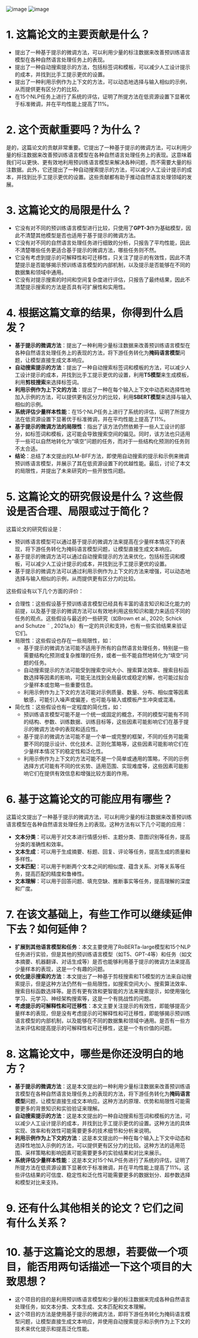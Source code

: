![image](https://github.com/leejamesss/paper-reading/assets/117844938/58403f74-b099-4780-8045-10fa7706c1cf)
![image](https://github.com/leejamesss/paper-reading/assets/117844938/a387d862-453a-4b22-88c2-1542b294a7d5)


# 1. 这篇论文的主要贡献是什么？

- 提出了一种基于提示的微调方法，可以利用少量的标注数据来改善预训练语言模型在各种自然语言处理任务上的表现。
- 提出了一种自动搜索提示的方法，包括标签词和模板，可以减少人工设计提示的成本，并找到比手工提示更优的设置。
- 提出了一种利用示例作为上下文的方法，可以动态地选择与输入相似的示例，从而提供更有区分力的比较。
- 在15个NLP任务上进行了系统的评估，证明了所提方法在低资源设置下显著优于标准微调，并在平均性能上提高了11%。

  
# 2. 这个贡献重要吗？为什么？
是的，这篇论文的贡献非常重要。它提出了一种基于提示的微调方法，可以利用少量的标注数据来改善预训练语言模型在各种自然语言处理任务上的表现。这意味着我们可以更快、更有效地利用预训练语言模型来解决各种问题，而不需要大量的标注数据。此外，它还提出了一种自动搜索提示的方法，可以减少人工设计提示的成本，并找到比手工提示更优的设置。这些贡献都有助于推动自然语言处理领域的发展。
# 3. 这篇论文的局限是什么？
- 它没有对不同的预训练语言模型进行比较，只使用了**GPT-3**作为基础模型，因此不清楚其他模型是否也适用于基于提示的微调方法。
- 它没有对不同的自然语言处理任务进行细致的分析，只报告了平均性能，因此不清楚哪些任务更适合基于提示的微调方法，哪些任务则不然。
- 它没有考虑到提示的可解释性和可迁移性，只关注了提示的有效性，因此不清楚提示是否能够揭示预训练语言模型的内部机制，以及提示是否能够在不同的数据集和领域中通用。
- 它没有对提示搜索的时间和空间复杂度进行评估，只报告了最终结果，因此不清楚提示搜索的方法是否具有可扩展性和实用性。
# 4. 根据这篇文章的结果，你得到什么启发？
- **基于提示的微调方法**：提出了一种利用少量标注数据来改善预训练语言模型在各种自然语言处理任务上的表现的方法，将下游任务转化为**掩码语言模型**问题，让模型直接生成文本响应。
- **自动搜索提示的方法**：提出了一种自动搜索标签词和模板的方法，可以减少人工设计提示的成本，并找到比手工提示更优的设置，利用**T5模型**来生成模板，利用**剪枝搜索**来选择标签词。
- **利用示例作为上下文的方法**：提出了一种在每个输入上下文中动态和选择性地加入示例的方法，可以提供更有区分力的比较，利用**SBERT模型**来选择与输入相似的示例。
- **系统评估少量样本性能**：在15个NLP任务上进行了系统的评估，证明了所提方法在低资源设置下显著优于标准微调，并在平均性能上提高了11%。
- **基于提示的微调方法的局限性**：指出了该方法仍然依赖于一些人工设计的部分，如标签词和模板，这可能会导致搜索空间的偏见。同时，该方法也只适用于一些可以自然地转化为“填空”问题的任务，而对于一些结构化预测的任务则不太合适。
- **结论**：总结了本文提出的LM-BFF方法，即使用自动搜索的提示和示例来微调预训练语言模型，并展示了其在低资源设置下的优越性能。最后，讨论了本文的局限性，并提出了未来研究的一些开放性问题。

# 5. 这篇论文的研究假设是什么？这些假设是否合理、局限或过于简化？
这篇论文的研究假设是：

- 预训练语言模型可以通过基于提示的微调方法来提高在少量样本情况下的表现，将下游任务转化为掩码语言模型问题，让模型直接生成文本响应。
- 基于提示的微调方法可以通过自动搜索提示的方法来优化，包括标签词和模板，可以减少人工设计提示的成本，并找到比手工提示更优的设置。
- 基于提示的微调方法可以通过利用示例作为上下文的方法来增强，可以动态地选择与输入相似的示例，从而提供更有区分力的比较。


这些假设有以下几个方面的评价：

- 合理性：这些假设基于预训练语言模型已经具有丰富的语言知识和泛化能力的前提，以及基于提示的微调方法可以有效地利用这些知识和能力来适应不同的任务的观点。这些假设与最近的一些研究（如Brown et al., 2020; Schick and Schutze ¨ , 2021a,b）有一定的共识和支持，也有一些实验结果来验证它们。
- 局限性：这些假设也存在一些局限性，如：
    - 基于提示的微调方法可能不适用于所有的自然语言处理任务，特别是一些需要结构化预测或复杂推理的任务，或者一些不能自然地转化为“填空”问题的任务。
    - 自动搜索提示的方法可能受到搜索空间大小、搜索算法效率、搜索目标函数选择等因素的影响，可能无法找到全局最优或稳定的解，也可能过拟合少量样本或忽略一些重要信息。
    - 利用示例作为上下文的方法可能对示例质量、数量、分布、相似度等因素敏感，可能引入噪声或偏差，也可能与输入或模板产生冲突或混淆。
- 简化性：这些假设也有一定程度的简化性，如：
    - 预训练语言模型可能不是一个统一或固定的概念，不同的模型可能有不同的结构、参数、训练数据、训练目标等，这些因素可能影响它们在基于提示的微调方法中的表现和适应性。
    - 基于提示的微调方法可能不是一个单一或完整的框架，不同的任务可能需要不同的提示设计、优化技术、正则化策略等，这些因素可能影响它们在少量样本情况下的稳定性和泛化性。
    - 利用示例作为上下文的方法可能不是一个简单或通用的策略，不同的示例选择方式可能有不同的优劣势、适用范围、实现难度等，这些因素可能影响它们在提供有效信息和增强比较方面的作用。
# 6. 基于这篇论文的可能应用有哪些？
这篇论文提出了一种基于提示的微调方法，可以利用少量的标注数据来改善预训练语言模型在各种自然语言处理任务上的表现。这种方法有以下几个可能的应用：

- **文本分类**：可以用于对文本进行情感分析、主题分类、意图识别等任务，提高分类的准确性和效率。
- **文本生成**：可以用于生成摘要、标题、回复、评论等任务，提高生成的质量和多样性。
- **文本匹配**：可以用于判断两个文本之间的相似度、蕴含关系、对等关系等任务，提高匹配的精度和鲁棒性。
- **文本理解**：可以用于回答问题、填充空缺、推断事实等任务，提高理解的深度和广度。

# 7. 在该文基础上，有些工作可以继续延伸下去？如何延伸？

- **扩展到其他语言模型和任务**：本文主要使用了RoBERTa-large模型和15个NLP任务进行实验，但是其他的预训练语言模型（如T5、GPT-4等）和任务（如文本摘要、机器翻译、对话生成等）是否也能够利用基于提示的微调方法来提高少量样本的表现，这是一个有趣的问题。
- **优化提示搜索的方法**：本文提出了一种基于剪枝搜索和T5模型的方法来自动搜索提示，但是这种方法仍然有一些局限性，如搜索空间大小、搜索算法效率、搜索目标函数选择等。是否有更有效和更智能的方法来搜索提示，如使用强化学习、元学习、神经架构搜索等，这是一个有挑战性的问题。
- **考虑提示的可解释性和可迁移性**：本文主要关注提示的有效性，即能够提高少量样本的表现，但是没有考虑提示的可解释性和可迁移性，即能够揭示预训练语言模型的内部机制，以及能够在不同的数据集和领域中通用。是否有一些方法来评估和提高提示的可解释性和可迁移性，这是一个有价值的问题。


# 8. 这篇论文中，哪些是你还没明白的地方？


- **基于提示的微调方法**：这是本文提出的一种利用少量标注数据来改善预训练语言模型在各种自然语言处理任务上的表现的方法，将下游任务转化为**掩码语言模型**问题，让模型直接生成文本响应。这种方法的原理、优势和局限性可能需要更多的背景知识和实验验证来理解。
- **自动搜索提示的方法**：这是本文提出的一种自动搜索标签词和模板的方法，可以减少人工设计提示的成本，并找到比手工提示更优的设置。这种方法的具体实现、效率和有效性可能需要更多的技术细节和分析来说明。
- **利用示例作为上下文的方法**：这是本文提出的一种在每个输入上下文中动态和选择性地加入示例的方法，可以提供更有区分力的比较。这种方法的适用范围、采样策略和影响因素可能需要更多的实验结果和对比来展示。
- **系统评估少量样本性能**：这是本文对15个NLP任务进行了系统的评估，证明了所提方法在低资源设置下显著优于标准微调，并在平均性能上提高了11%。这些评估结果的可信度、稳定性和泛化性可能需要更多的数据划分、超参数选择和模型对比来支持。



# 9. 还有什么其他相关的论文？它们之间有什么关系？

# 10. 基于这篇论文的思想，若要做一个项目，能否用两句话描述一下这个项目的大致思想？

- 这个项目的目的是利用预训练语言模型和少量的标注数据来完成各种自然语言处理任务，如文本分类、文本生成、文本匹配和文本理解。
- 这个项目的方法是使用基于提示的微调方法，即将下游任务转化为掩码语言模型问题，让模型直接生成文本响应，并使用自动搜索提示和示例作为上下文的技术来优化提示和提高泛化性能。

